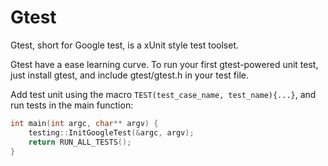 # Gtest

Gtest, short for Google test, is a xUnit style test toolset.

Gtest have a ease learning curve. To run your first gtest-powered unit test, just install gtest, and include gtest/gtest.h in your test file.

Add test unit using the macro `TEST(test_case_name, test_name){...}`, and run tests in the main function:

```cpp
int main(int argc, char** argv) {
    testing::InitGoogleTest(&argc, argv);
    return RUN_ALL_TESTS();
}
```